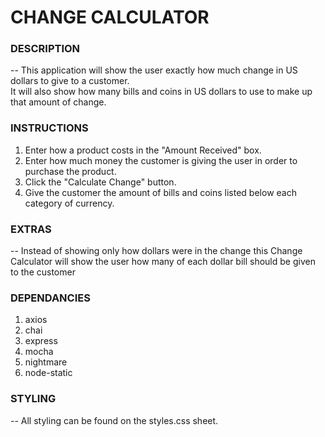 # CHANGE CALCULATOR

### **DESCRIPTION**

-- This application will show the user exactly how much change in US dollars to give to a customer.  
It will also show how many bills and coins in US dollars to use to make up that amount of change.

### **INSTRUCTIONS**

1. Enter how a product costs in the "Amount Received" box.
2. Enter how much money the customer is giving the user 
   in order to purchase the product.
3. Click the "Calculate Change" button.
4. Give the customer the amount of bills and coins listed 
   below each category of currency.

### **EXTRAS**
-- Instead of showing only how dollars were in the change this 
Change Calculator will show the user how many of each 
dollar bill should be given to the customer

### **DEPENDANCIES**

1. axios
2. chai
3. express
4. mocha
5. nightmare
6. node-static

### **STYLING**

-- All styling can be found on the styles.css sheet.
